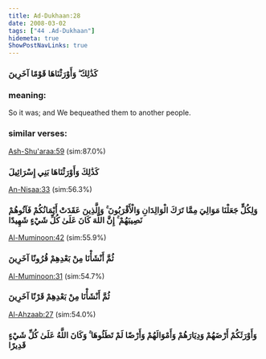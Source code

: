 ```yaml
---
title: Ad-Dukhaan:28
date: 2008-03-02
tags: ["44 .Ad-Dukhaan"]
hidemeta: true 
ShowPostNavLinks: true 
---
```

### كَذَٰلِكَ ۖ وَأَوْرَثْنَاهَا قَوْمًا آخَرِينَ
### meaning: 
So it was; and We bequeathed them to another people.
### similar verses: 

[Ash-Shu'araa:59](/26/59) (sim:87.0%)

### كَذَٰلِكَ وَأَوْرَثْنَاهَا بَنِي إِسْرَائِيلَ

[An-Nisaa:33](/4/33) (sim:56.3%)

### وَلِكُلٍّ جَعَلْنَا مَوَالِيَ مِمَّا تَرَكَ الْوَالِدَانِ وَالْأَقْرَبُونَ ۚ وَالَّذِينَ عَقَدَتْ أَيْمَانُكُمْ فَآتُوهُمْ نَصِيبَهُمْ ۚ إِنَّ اللَّهَ كَانَ عَلَىٰ كُلِّ شَيْءٍ شَهِيدًا

[Al-Muminoon:42](/23/42) (sim:55.9%)

### ثُمَّ أَنْشَأْنَا مِنْ بَعْدِهِمْ قُرُونًا آخَرِينَ

[Al-Muminoon:31](/23/31) (sim:54.7%)

### ثُمَّ أَنْشَأْنَا مِنْ بَعْدِهِمْ قَرْنًا آخَرِينَ

[Al-Ahzaab:27](/33/27) (sim:54.0%)

### وَأَوْرَثَكُمْ أَرْضَهُمْ وَدِيَارَهُمْ وَأَمْوَالَهُمْ وَأَرْضًا لَمْ تَطَئُوهَا ۚ وَكَانَ اللَّهُ عَلَىٰ كُلِّ شَيْءٍ قَدِيرًا
